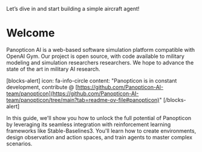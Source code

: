Let’s dive in and start building a simple aircraft agent!

# Welcome

Panopticon AI is a web-based software simulation platform compatible with OpenAI Gym. Our project is open source, with code available to military modeling and simulation researchers researchers. We hope to advance the state of the art in military AI research.

[blocks-alert]
icon: fa-info-circle
content: "Panopticon is in constant development, contribute @ [https://github.com/Panopticon-AI-team/panopticon](https://github.com/Panopticon-AI-team/panopticon/tree/main?tab=readme-ov-file#panopticon)"
[/blocks-alert]

In this guide, we'll show you how to unlock the full potential of Panopticon by leveraging its seamless integration with reinforcement learning frameworks like Stable-Baselines3. You'll learn how to create environments, design observation and action spaces, and train agents to master complex scenarios.